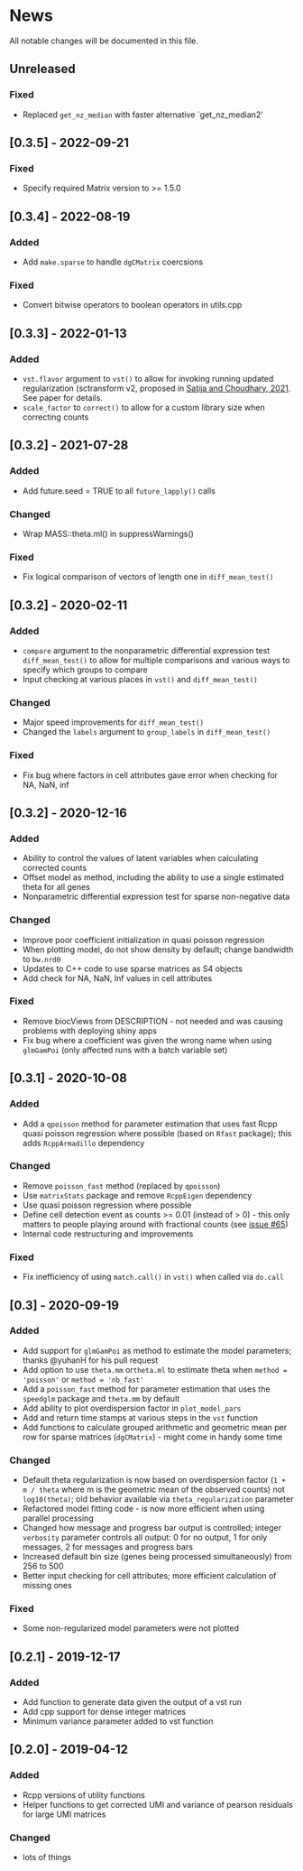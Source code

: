 # News
All notable changes will be documented in this file.

## Unreleased

### Fixed 
- Replaced `get_nz_median` with faster alternative `get_nz_median2'

## [0.3.5] - 2022-09-21

### Fixed
- Specify required Matrix version to >= 1.5.0

## [0.3.4] - 2022-08-19

### Added
- Add `make.sparse` to handle `dgCMatrix` coercsions 

### Fixed
- Convert bitwise operators to boolean operators in utils.cpp

## [0.3.3] - 2022-01-13

### Added
- `vst.flavor` argument to  `vst()` to allow for invoking running updated regularization (sctransform v2, proposed in [Satija and Choudhary, 2021](https://doi.org/10.1101/2021.07.07.451498). See paper for details.
- `scale_factor` to `correct()` to allow for a custom library size when correcting counts


## [0.3.2] - 2021-07-28
### Added
- Add future.seed = TRUE to all `future_lapply()` calls

### Changed
- Wrap MASS::theta.ml() in suppressWarnings()

### Fixed
- Fix logical comparison of vectors of length one in `diff_mean_test()`

## [0.3.2] - 2020-02-11
### Added
- `compare` argument to the nonparametric differential expression test `diff_mean_test()` to allow for multiple comparisons and various ways to specify which groups to compare
- Input checking at various places in `vst()` and `diff_mean_test()`

### Changed
- Major speed improvements for `diff_mean_test()`
- Changed the `labels` argument to `group_labels` in `diff_mean_test()`

### Fixed
- Fix bug where factors in cell attributes gave error when checking for NA, NaN, inf


## [0.3.2] - 2020-12-16
### Added
- Ability to control the values of latent variables when calculating corrected counts
- Offset model as method, including the ability to use a single estimated theta for all genes
- Nonparametric differential expression test for sparse non-negative data

### Changed
- Improve poor coefficient initialization in quasi poisson regression
- When plotting model, do not show density by default; change bandwidth to `bw.nrd0`
- Updates to C++ code to use sparse matrices as S4 objects
- Add check for NA, NaN, Inf values in cell attributes

### Fixed
- Remove biocViews from DESCRIPTION - not needed and was causing problems with deploying shiny apps
- Fix bug where a coefficient was given the wrong name when using `glmGamPoi` (only affected runs with a batch variable set)


## [0.3.1] - 2020-10-08
### Added
- Add a `qpoisson` method for parameter estimation that uses fast Rcpp quasi poisson regression where possible (based on `Rfast` package); this adds `RcppArmadillo` dependency

### Changed
- Remove `poisson_fast` method (replaced by `qpoisson`)
- Use `matrixStats` package and remove `RcppEigen` dependency
- Use quasi poisson regression where possible
- Define cell detection event as counts >= 0.01 (instead of > 0) - this only matters to people playing around with fractional counts (see [issue #65](https://github.com/satijalab/sctransform/issues/65))
- Internal code restructuring and improvements

### Fixed
- Fix inefficiency of using `match.call()` in `vst()` when called via `do.call`

## [0.3] - 2020-09-19
### Added
- Add support for `glmGamPoi` as method to estimate the model parameters; thanks @yuhanH for his pull request
- Add option to use `theta.mm` or`theta.ml` to estimate theta when `method = 'poisson'` or `method = 'nb_fast'`
- Add a `poisson_fast` method for parameter estimation that uses the `speedglm` package and `theta.mm` by default
- Add ability to plot overdispersion factor in `plot_model_pars`
- Add and return time stamps at various steps in the `vst` function
- Add functions to calculate grouped arithmetic and geometric mean per row for sparse matrices (`dgCMatrix`)	- might come in handy some time

### Changed
- Default theta regularization is now based on overdispersion factor (`1 + m / theta` where m is the geometric mean of the observed counts) not `log10(theta)`; old behavior available via `theta_regularization` parameter
- Refactored model fitting code - is now more efficient when using parallel processing
- Changed how message and progress bar output is controlled; integer `verbosity` parameter controls all output: 0 for no output, 1 for only messages, 2 for messages and progress bars
- Increased default bin size (genes being processed simultaneously) from 256 to 500
- Better input checking for cell attributes; more efficient calculation of missing ones

### Fixed
- Some non-regularized model parameters were not plotted

## [0.2.1] - 2019-12-17
### Added
- Add function to generate data given the output of a vst run
- Add cpp support for dense integer matrices
- Minimum variance parameter added to vst function

## [0.2.0] - 2019-04-12
### Added
- Rcpp versions of utility functions
- Helper functions to get corrected UMI and variance of pearson residuals for large UMI matrices

### Changed
- lots of things
